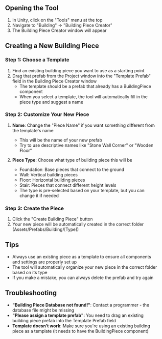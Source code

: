## Opening the Tool
1. In Unity, click on the "Tools" menu at the top
2. Navigate to "Building" → "Building Piece Creator"
3. The Building Piece Creator window will appear
## Creating a New Building Piece

### Step 1: Choose a Template
1. Find an existing building piece you want to use as a starting point
2. Drag that prefab from the Project window into the "Template Prefab" field in the Building Piece Creator window
   - The template should be a prefab that already has a BuildingPiece component
   - When you select a template, the tool will automatically fill in the piece type and suggest a name

### Step 2: Customize Your New Piece
1. **Name**: Change the "Piece Name" if you want something different from the template's name
   - This will be the name of your new prefab
   - Try to use descriptive names like "Stone Wall Corner" or "Wooden Floor"

2. **Piece Type**: Choose what type of building piece this will be
   - Foundation: Base pieces that connect to the ground
   - Wall: Vertical building pieces
   - Floor: Horizontal building pieces
   - Stair: Pieces that connect different height levels
   - The type is pre-selected based on your template, but you can change it if needed

### Step 3: Create the Piece
1. Click the "Create Building Piece" button
2. Your new piece will be automatically created in the correct folder (Assets/Prefabs/Building/[Type])

## Tips
- Always use an existing piece as a template to ensure all components and settings are properly set up
- The tool will automatically organize your new piece in the correct folder based on its type
- If you make a mistake, you can always delete the prefab and try again

## Troubleshooting
- **"Building Piece Database not found!"**: Contact a programmer - the database file might be missing
- **"Please assign a template prefab"**: You need to drag an existing building piece prefab into the Template Prefab field
- **Template doesn't work**: Make sure you're using an existing building piece as a template (it needs to have the BuildingPiece component)
